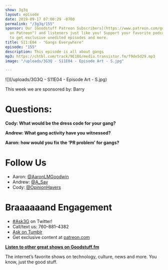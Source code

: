 ```yaml
---
show: 3g3q
layout: episode
date: 2019-09-17 07:00:29 -0700
permalink: "/3g3q/155"
sponsor: Our [Goodstuff Patreon Subscribers](https://www.patreon.com/goodstuff "Goodstuff
  on Patreon") and listeners just like you! Support your favorite podcasts directly
  to get exclusive unedited episodes and more.
title: S11:E04 - "Gangs Everywhere"
episode: "155"
description: This episode is all about gangs
mp3: https://chtbl.com/track/9E18G/media.transistor.fm/f9de5d29.mp3
image: "/uploads/3G3Q - S11E04 - Episode Art - S.jpg"

---
```

![](/uploads/3G3Q - S11E04 - Episode Art - S.jpg)

This week we are sponsored by: Barry

# Questions:

**Cody: What would be the dress code for your gang?**

**Andrew: What gang activity have you witnessed?**

**Aaron: how would you fix the ‘PR problem’ for gangs?**

# Follow Us

* Aaron: [@AaronLMGoodwin](http://twitter.com/aaronlmgoodwin)
* Andrew: [@A_Sav](http://twitter.com/a_sav)
* Cody: [@OpinionHavers](https://twitter.com/opinionhavers)

# Braaaaaand Engagement

* [#Ask3G](http://twitter.com/) on Twitter!
* Call/text us: 760–881–4382
* [Ask on Tumblr](http://3g3q.co/ask)
* Get exclusive content at [patreon.com](http://www.patreon.com/3g3q)

[**Listen to other great shows on Goodstuff.fm**](http://goodstuff.fm/)

The internet’s favorite shows on technology, culture, news and more. You know, just the good stuff.